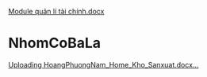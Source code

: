 [Module quản lí tài chính.docx](https://github.com/user-attachments/files/18960811/Module.qu.n.li.tai.chinh.docx)
# NhomCoBaLa
[Uploading HoangPhuongNam_Home_Kho_Sanxuat.docx…]()
